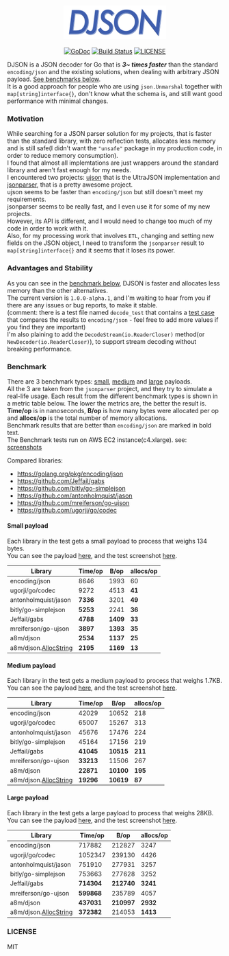 <p align="center">
<img 
    src="assets/logo.png" width="240" height="78" border="0" alt="DJSON">
<br/><br/>
<a href="https://godoc.org/github.com/a8m/djson"><img src="https://img.shields.io/badge/api-reference-blue.svg?style=flat-square" alt="GoDoc"></a>
<a href="https://travis-ci.org/a8m/djson"><img src="https://img.shields.io/travis/a8m/djson.svg?style=flat-square"
alt="Build Status"></a>
<a href="LICENSE"><img src="https://img.shields.io/badge/license-MIT-blue.svg?style=flat-square" alt="LICENSE"></a>
</p>

DJSON is a JSON decoder for Go that is ___3~ times faster___ than
the standard `encoding/json` and the existing solutions, when dealing with
arbitrary JSON payload. [See benchmarks below](#benchmark).  
It is a good approach for people who are using `json.Unmarshal` together
with `map[string]interface{}`, don't know what the schema is, and still
want good performance with minimal changes.

### Motivation
While searching for a JSON parser solution for my projects, that is faster than the standard library, with zero reflection tests, allocates less memory and is still safe(I didn't want the `"unsafe"` package in my production code, in order to reduce memory consumption).  
I found that almost all implemtations are just wrappers around the standard library
and aren't fast enough for my needs.  
I encountered two projects: [ujson](https://github.com/mreiferson/go-ujson) that is the UltraJSON implementation
and [jsonparser](https://github.com/buger/jsonparser), that is a pretty awesome project.  
ujson seems to be faster than `encoding/json` but still doesn't meet my requirements.  
jsonparser seems to be really fast, and I even use it for some of my new projects.  
However, its API is different, and I would need to change too much of my
code in order to work with it.  
Also, for my processing work that involves `ETL`, changing and setting new
fields on the JSON object, I need to transform the `jsonparser`
result to `map[string]interface{}` and it seems that it loses its power.

### Advantages and Stability
As you can see in the [benchmark below](#benchmark), DJSON is faster and allocates less
memory than the other alternatives.  
The current version is `1.0.0-alpha.1`, and I'm waiting to hear from you
if there are any issues or bug reports, to make it stable.  
(comment: there is a test file named `decode_test` that contains a [test case](https://github.com/a8m/djson/blob/master/decode_test.go#L104) that
compares the results to `encoding/json` - feel free to add more values if you find they are important)  
I'm also plaining to add the `DecodeStream(io.ReaderCloser)` method(or `NewDecoder(io.ReaderCloser)`), to support stream decoding
without breaking performance.


### Benchmark
There are 3 benchmark types: [small](#small-payload), [medium](#medium-payload) and [large](#large-payload) payloads.  
All the 3 are taken from the `jsonparser` project, and they try to simulate a real-life usage. 
Each result from the different benchmark types is shown in a metric table below.
The lower the metrics are, the better the result is.
__Time/op__ is in nanoseconds, __B/op__ is how many bytes were allocated
per op and __allocs/op__ is the total number of memory allocations.  
Benchmark results that are better than `encoding/json` are marked in bold text.  
The Benchmark tests run on AWS EC2 instance(c4.xlarge). see: [screenshots](https://github.com/a8m/djson/tree/master/assets)

Compared libraries:
- https://golang.org/pkg/encoding/json
- https://github.com/Jeffail/gabs
- https://github.com/bitly/go-simplejson
- https://github.com/antonholmquist/jason
- https://github.com/mreiferson/go-ujson
- https://github.com/ugorji/go/codec

#### Small payload
Each library in the test gets a small payload to process that weighs 134 bytes.  
You can see the payload [here](https://github.com/a8m/djson/blob/master/benchmark/benchmark_fixture.go#L3), and the test screenshot [here](https://github.com/a8m/djson/blob/master/assets/bench_small.png).

| __Library__                 | __Time/op__   | __B/op__ | __allocs/op__ |
|-----------------------------|-------------- |----------|---------------|
| encoding/json               |    8646       |   1993   |   60          |
| ugorji/go/codec             |    9272       |   4513   |   __41__      |
| antonholmquist/jason        |    __7336__   |   3201   |   __49__      |
| bitly/go-simplejson         |    __5253__   |   2241   |   __36__      |
| Jeffail/gabs                |    __4788__   | __1409__ |   __33__      |
| mreiferson/go-ujson         |    __3897__   | __1393__ |   __35__      |
| a8m/djson                   |    __2534__   | __1137__ |   __25__      |
| a8m/djson.[AllocString][as] |    __2195__   | __1169__ |   __13__      |


#### Medium payload
Each library in the test gets a medium payload to process that weighs 1.7KB.  
You can see the payload [here](https://github.com/a8m/djson/blob/master/benchmark/benchmark_fixture.go#L5), and the test screenshot [here](https://github.com/a8m/djson/blob/master/assets/bench_medium.png).

| __Library__                  | __Time/op__    | __B/op__ | __allocs/op__  |
|------------------------------|----------------|-----------|---------------|
| encoding/json                |    42029       |   10652   |   218         |
| ugorji/go/codec              |    65007       |   15267   |   313         |
| antonholmquist/jason         |    45676       |   17476   |   224         |
| bitly/go-simplejson          |    45164       |   17156   |   219         |
| Jeffail/gabs                 |    __41045__   | __10515__ |   __211__     |
| mreiferson/go-ujson          |    __33213__   |   11506   |   267         |
| a8m/djson                    |    __22871__   | __10100__ |   __195__     |
| a8m/djson.[AllocString][as]  |    __19296__   | __10619__ |   __87__      |

#### Large payload
Each library in the test gets a large payload to process that weighs 28KB.  
You can see the payload [here](https://github.com/a8m/djson/blob/master/benchmark/benchmark_fixture.go#L7), and the test screenshot [here](https://github.com/a8m/djson/blob/master/assets/bench_large.png).

| __Library__                 | __Time/op__    | __B/op__   | __allocs/op__  |
|-----------------------------|----------------|------------|----------------|
| encoding/json               |    717882      |   212827   |   3247         |
| ugorji/go/codec             |    1052347     |   239130   |   4426         |
| antonholmquist/jason        |    751910      |   277931   |   3257         |
| bitly/go-simplejson         |    753663      |   277628   |   3252         |
| Jeffail/gabs                |    __714304__  | __212740__ |   __3241__     |
| mreiferson/go-ujson         |    __599868__  |   235789   |   4057         |
| a8m/djson                   |    __437031__  | __210997__ |   __2932__     |
| a8m/djson.[AllocString][as] |    __372382__  |   214053   |   __1413__     |


### LICENSE
MIT

[as]: https://github.com/a8m/djson/blob/master/decode.go#L25
